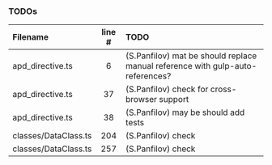 ### TODOs
| Filename | line # | TODO
|:------|:------:|:------
| apd_directive.ts | 6 | (S.Panfilov) mat be should replace manual reference with gulp-auto-references?
| apd_directive.ts | 37 | (S.Panfilov) check for cross-browser support
| apd_directive.ts | 38 | (S.Panfilov) may be should add tests
| classes/DataClass.ts | 204 | (S.Panfilov)  check
| classes/DataClass.ts | 257 | (S.Panfilov)  check